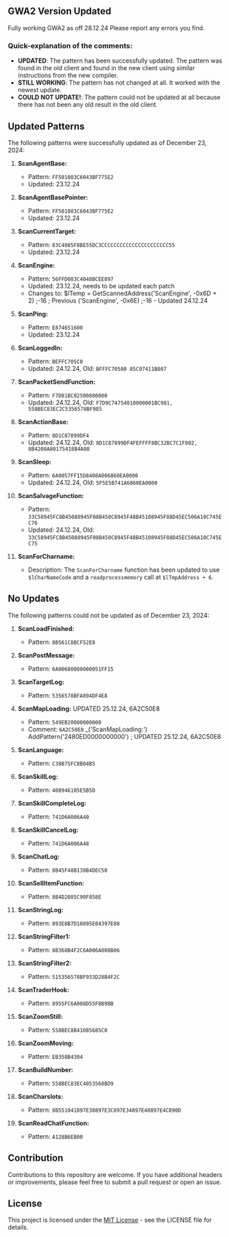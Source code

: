 ## GWA2 Version Updated

Fully working GWA2 as off 28.12.24
Please report any errors you find.






### Quick-explanation of the comments:
- **UPDATED**: The pattern has been successfully updated. The pattern was found in the old client and found in the new client using similar instructions from the new compiler.
- **STILL WORKING**: The pattern has not changed at all. It worked with the newest update.
- **COULD NOT UPDATE!**: The pattern could not be updated at all because there has not been any old result in the old client.

## Updated Patterns
The following patterns were successfully updated as of December 23, 2024:

1. **ScanAgentBase:**
   - Pattern: `FF501083C6043BF775E2`
   - Updated: 23.12.24

2. **ScanAgentBasePointer:**
   - Pattern: `FF501083C6043BF775E2`
   - Updated: 23.12.24

3. **ScanCurrentTarget:**
   - Pattern: `83C4085F8BE55DC3CCCCCCCCCCCCCCCCCCCCCC55`
   - Updated: 23.12.24

4. **ScanEngine:**
   - Pattern: `56FFD083C4048BCEE897`
   - Updated: 23.12.24, needs to be updated each patch
   - Changes to: $lTemp = GetScannedAddress('ScanEngine', -0x6D + 2) ;-16  ; Previous ('ScanEngine', -0x6E) ;-16   - Updated 24.12.24

5. **ScanPing:**
   - Pattern: `E874651600`
   - Updated: 23.12.24

6. **ScanLoggedIn:**
   - Pattern: `BEFFC705C0`
   - Updated: 24.12.24, Old: `BFFFC70580 85C07411B807`

7. **ScanPacketSendFunction:**
   - Pattern: `F7D81BC02500800000`
   - Updated: 24.12.24, Old: `F7D9C74754010000001BC981, 558BEC83EC2C5356578BF985`

8. **ScanActionBase:**
   - Pattern: `8D1C87899DF4`
   - Updated: 24.12.24, Old: `8D1C87899DF4FEFFFF8BC32BC7C1F802, 8B4208A80175418B4A08`

9. **ScanSleep:**
   - Pattern: `6A0057FF15D8408A006860EA0000`
   - Updated: 24.12.24, Old: `5F5E5B741A6860EA0000`

10. **ScanSalvageFunction:**
    - Pattern: `33C58945FC8B45088945F08B450C8945F48B45108945F88D45EC506A10C745EC76`
    - Updated: 24.12.24, Old: `33C58945FC8B45088945F08B450C8945F48B45108945F88D45EC506A10C745EC75`

11. **ScanForCharname:**
    - Description: The `ScanForCharname` function has been updated to use `$lCharNameCode` and a `readprocessmemory` call at `$lTmpAddress + 6`.

## No Updates
The following patterns could not be updated as of December 23, 2024:

1. **ScanLoadFinished:**
   - Pattern: `8B561C8BCF52E8`

2. **ScanPostMessage:**
   - Pattern: `6A00680080000051FF15`

3. **ScanTargetLog:**
   - Pattern: `5356578BFA894DF4E8`

4. **ScanMapLoading:** UPDATED 25.12.24, 6A2C50E8 
   - Pattern: `549EB20000000000`
   - Comment: `6A2C50E8`
_('ScanMapLoading:')
AddPattern('2480ED0000000000') ; UPDATED 25.12.24, 6A2C50E8

5. **ScanLanguage:**
   - Pattern: `C38B75FC8B04B5`

6. **ScanSkillLog:**
   - Pattern: `408946105E5B5D`

7. **ScanSkillCompleteLog:**
   - Pattern: `741D6A006A40`

8. **ScanSkillCancelLog:**
   - Pattern: `741D6A006A48`

9. **ScanChatLog:**
   - Pattern: `8B45F48B138B4DEC50`

10. **ScanSellItemFunction:**
    - Pattern: `8B4D2085C90F858E`

11. **ScanStringLog:**
    - Pattern: `893E8B7D10895E04397E08`

12. **ScanStringFilter1:**
    - Pattern: `8B368B4F2C6A006A008B06`

13. **ScanStringFilter2:**
    - Pattern: `515356578BF933D28B4F2C`

14. **ScanTraderHook:**
    - Pattern: `8955FC6A008D55F8B9BB`

15. **ScanZoomStill:**
    - Pattern: `558BEC8B41085685C0`

16. **ScanZoomMoving:**
    - Pattern: `EB358B4304`

17. **ScanBuildNumber:**
    - Pattern: `558BEC83EC4053568BD9`

18. **ScanCharslots:**
    - Pattern: `8B551041897E38897E3C897E34897E48897E4C890D`

19. **ScanReadChatFunction:**
    - Pattern: `A128B6EB00`

## Contribution

Contributions to this repository are welcome. If you have additional headers or improvements, please feel free to submit a pull request or open an issue.

## License

This project is licensed under the [MIT License](LICENSE) - see the LICENSE file for details.
